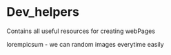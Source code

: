 # Dev_helpers
Contains all useful resources for creating webPages

lorempicsum - we can random images everytime easily

